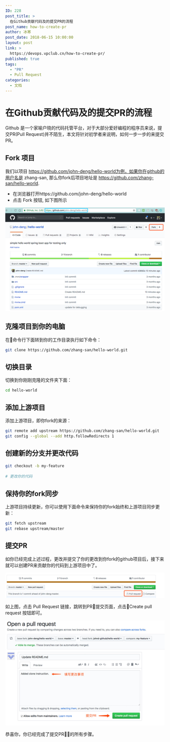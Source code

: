 ```yaml
---
ID: 228
post_title: >
  在Github贡献代码及的提交PR的流程
post_name: how-to-create-pr
author: 冰寒
post_date: 2018-06-15 10:00:00
layout: post
link: >
  https://devops.vpclub.cn/how-to-create-pr/
published: true
tags:
  - "PR"
  - Pull Request
categories:
  - 文档
---
```


# 在Github贡献代码及的提交PR的流程

Github 是一个家喻户晓的代码托管平台，对于大部分爱好编程的程序员来说，提交PR(Pull Request)并不陌生，本文将针对初学者来说明，如何一步一步的来提交PR。

## Fork 项目

我们以项目 https://github.com/john-deng/hello-world为例，如果你在github的用户名是 zhang-san, 那么你fork后项目地址是 https://github.com/zhang-san/hello-world.

* 在浏览器打开https://github.com/john-deng/hello-world
* 点击 Fork 按钮, 如下图所示

![fork](/images/pull-request/fork.png)

## 克隆项目到你的电脑

在命令行下面转到你的工作目录执行如下命令：

```bash
git clone https://github.com/zhang-san/hello-world.git
```

## 切换目录

切换到你刚刚克隆的文件夹下面：

```bash
cd hello-world
```

## 添加上游项目

添加上游项目，即你fork的来源：

```bash
git remote add upstream https://github.com/zhang-san/hello-world.git
git config --global --add http.followRedirects 1
```

## 创建新的分支并更改代码

```bash
git checkout -b my-feature

# 更改你的代码

```

## 保持你的fork同步

上游项目持续更新，你可以使用下面命令来保持你的fork始终和上游项目同步更新：

```bash
git fetch upstream
git rebase upstream/master
```

## 提交PR

如你已经完成上述过程，更改并提交了你的更改到你fork的github项目后，接下来就可以创建PR来贡献你的代码到上游项目中了。

![create-pr](/images/pull-request/create-pr.png)

如上图，点击 Pull Request 链接，跳转到PR提交页面，点击Create pull request 按钮即可。

![create-pr](/images/pull-request/submit-pr.png)

恭喜你，你已经完成了提交PR的所有步骤。